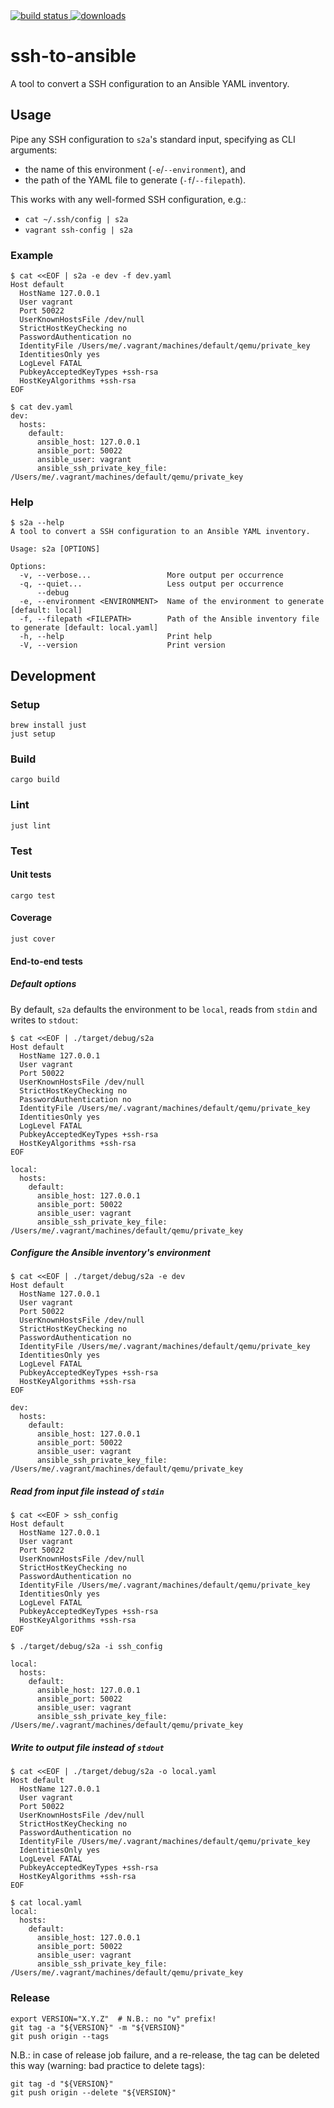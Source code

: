 <!-- markdownlint-disable MD013 MD033 MD041 -->
<div>
  <a href="https://github.com/marccarre/ssh-to-ansible/actions">
    <img src="https://github.com/marccarre/ssh-to-ansible/actions/workflows/ci.yaml/badge.svg" alt="build status">
  </a>
  <a href="https://github.com/marccarre/ssh-to-ansible/releases">
    <img src="https://img.shields.io/github/downloads/marccarre/ssh-to-ansible/total.svg" alt="downloads">
  </a>
</div>
<!-- markdownlint-enable MD013 MD033 MD041 -->

# ssh-to-ansible

A tool to convert a SSH configuration to an Ansible YAML inventory.

## Usage

Pipe any SSH configuration to `s2a`'s standard input, specifying as CLI
arguments:

- the name of this environment (`-e`/`--environment`), and
- the path of the YAML file to generate (`-f`/`--filepath`).

This works with any well-formed SSH configuration, e.g.:

- `cat ~/.ssh/config | s2a`
- `vagrant ssh-config | s2a`

### Example

```console
$ cat <<EOF | s2a -e dev -f dev.yaml
Host default
  HostName 127.0.0.1
  User vagrant
  Port 50022
  UserKnownHostsFile /dev/null
  StrictHostKeyChecking no
  PasswordAuthentication no
  IdentityFile /Users/me/.vagrant/machines/default/qemu/private_key
  IdentitiesOnly yes
  LogLevel FATAL
  PubkeyAcceptedKeyTypes +ssh-rsa
  HostKeyAlgorithms +ssh-rsa
EOF

$ cat dev.yaml
dev:
  hosts:
    default:
      ansible_host: 127.0.0.1
      ansible_port: 50022
      ansible_user: vagrant
      ansible_ssh_private_key_file: /Users/me/.vagrant/machines/default/qemu/private_key
```

### Help

<!-- markdownlint-disable MD013 -->
```console
$ s2a --help
A tool to convert a SSH configuration to an Ansible YAML inventory.

Usage: s2a [OPTIONS]

Options:
  -v, --verbose...                 More output per occurrence
  -q, --quiet...                   Less output per occurrence
      --debug
  -e, --environment <ENVIRONMENT>  Name of the environment to generate [default: local]
  -f, --filepath <FILEPATH>        Path of the Ansible inventory file to generate [default: local.yaml]
  -h, --help                       Print help
  -V, --version                    Print version
```
<!-- markdownlint-enable MD013 -->

## Development

### Setup

```console
brew install just
just setup
```

### Build

```console
cargo build
```

### Lint

```console
just lint
```

### Test

#### Unit tests

```console
cargo test
```

#### Coverage

```console
just cover
```

#### End-to-end tests

##### Default options

By default, `s2a` defaults the environment to be `local`, reads from `stdin` and
writes to `stdout`:

```console
$ cat <<EOF | ./target/debug/s2a
Host default
  HostName 127.0.0.1
  User vagrant
  Port 50022
  UserKnownHostsFile /dev/null
  StrictHostKeyChecking no
  PasswordAuthentication no
  IdentityFile /Users/me/.vagrant/machines/default/qemu/private_key
  IdentitiesOnly yes
  LogLevel FATAL
  PubkeyAcceptedKeyTypes +ssh-rsa
  HostKeyAlgorithms +ssh-rsa
EOF

local:
  hosts:
    default:
      ansible_host: 127.0.0.1
      ansible_port: 50022
      ansible_user: vagrant
      ansible_ssh_private_key_file: /Users/me/.vagrant/machines/default/qemu/private_key
```

##### Configure the Ansible inventory's environment

```console
$ cat <<EOF | ./target/debug/s2a -e dev
Host default
  HostName 127.0.0.1
  User vagrant
  Port 50022
  UserKnownHostsFile /dev/null
  StrictHostKeyChecking no
  PasswordAuthentication no
  IdentityFile /Users/me/.vagrant/machines/default/qemu/private_key
  IdentitiesOnly yes
  LogLevel FATAL
  PubkeyAcceptedKeyTypes +ssh-rsa
  HostKeyAlgorithms +ssh-rsa
EOF

dev:
  hosts:
    default:
      ansible_host: 127.0.0.1
      ansible_port: 50022
      ansible_user: vagrant
      ansible_ssh_private_key_file: /Users/me/.vagrant/machines/default/qemu/private_key
```

##### Read from input file instead of `stdin`

```console
$ cat <<EOF > ssh_config
Host default
  HostName 127.0.0.1
  User vagrant
  Port 50022
  UserKnownHostsFile /dev/null
  StrictHostKeyChecking no
  PasswordAuthentication no
  IdentityFile /Users/me/.vagrant/machines/default/qemu/private_key
  IdentitiesOnly yes
  LogLevel FATAL
  PubkeyAcceptedKeyTypes +ssh-rsa
  HostKeyAlgorithms +ssh-rsa
EOF

$ ./target/debug/s2a -i ssh_config

local:
  hosts:
    default:
      ansible_host: 127.0.0.1
      ansible_port: 50022
      ansible_user: vagrant
      ansible_ssh_private_key_file: /Users/me/.vagrant/machines/default/qemu/private_key
```

##### Write to output file instead of `stdout`

```console
$ cat <<EOF | ./target/debug/s2a -o local.yaml
Host default
  HostName 127.0.0.1
  User vagrant
  Port 50022
  UserKnownHostsFile /dev/null
  StrictHostKeyChecking no
  PasswordAuthentication no
  IdentityFile /Users/me/.vagrant/machines/default/qemu/private_key
  IdentitiesOnly yes
  LogLevel FATAL
  PubkeyAcceptedKeyTypes +ssh-rsa
  HostKeyAlgorithms +ssh-rsa
EOF

$ cat local.yaml
local:
  hosts:
    default:
      ansible_host: 127.0.0.1
      ansible_port: 50022
      ansible_user: vagrant
      ansible_ssh_private_key_file: /Users/me/.vagrant/machines/default/qemu/private_key
```

### Release

```console
export VERSION="X.Y.Z"  # N.B.: no "v" prefix!
git tag -a "${VERSION}" -m "${VERSION}"
git push origin --tags
```

N.B.: in case of release job failure, and a re-release, the tag can be deleted
this way (warning: bad practice to delete tags):

```console
git tag -d "${VERSION}"
git push origin --delete "${VERSION}"
```
